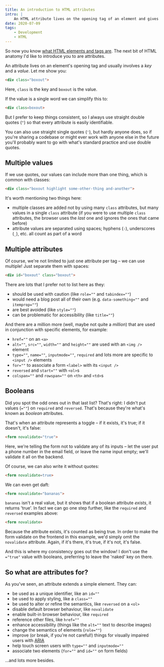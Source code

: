 ```yaml
---
title: An introduction to HTML attributes
intro: |
    An HTML attribute lives on the opening tag of an element and gives that element powers it might not otherwise have had.
date: 2020-07-09
tags:
    - Development
    - HTML
---
```


So now you know [what HTML elements and tags are](/blog/the-difference-between-elements-and-tags-in-html). The next bit of HTML anatomy I'd like to introduce you to are attributes.

An attribute lives on an element's opening tag and usually involves a <i>key</i> and a <i>value</i>. Let me show you:

```html
<div class="boxout">
```

Here, `class` is the key and `boxout` is the value.

If the value is a single word we can simplify this to:

```html
<div class=boxout>
```

But I prefer to keep things consistent, so I always use straight double quotes (`"`) so that every attribute is easily identifiable.

You can also use straight single quotes (`'`), but hardly anyone does, so if you're sharing a codebase or might ever work with anyone else in the future you'll probably want to go with what's standard practice and use double quotes.


## Multiple values

If we use quotes, our values can include more than one thing, which is common with classes:

```html
<div class="boxout highlight some-other-thing and-another">
```

It's worth mentioning two things here:

- multiple classes are added not by using many `class` attributes, but many values in a single `class` attribute (if you were to use multiple `class` attributes, the browser uses the *last* one and ignores the ones that came before)
- attribute values are separated using spaces; hyphens (`-`), underscores (`_`), etc. all count as part of a word


## Multiple attributes

Of course, we're not limited to just one attribute per tag – we can use multiple! Just separate them with spaces:

```html
<div id="boxout" class="boxout">
```

There are lots that I prefer not to list here as they:

- should be used with caution (like `role=""` and `tabindex=""`)
- would need a blog post all of their own (e.g. `data-something=""` and `itemprop=""`)
- are best avoided (like `style=""`)
- can be problematic for accessibility (like `title=""`)

And there are a million more (well, maybe not quite a *million*) that are used in conjunction with specific elements, for example:

- `href=""` on an `<a>`
- `alt=""`, `src=""`, `width=""` and `height=""` are used with an `<img />` element
- `type=""`, `name=""`, `inputmode=""`, `required` and lots more are specific to `<input />` elements
- `for=""` to associate a form `<label>` with its `<input />`
- `reversed` and `start=""` with `<ol>`s
- `colspan=""` and `rowspan=""` on `<th>` and `<td>`s


## Booleans

Did you spot the odd ones out in that last list? That's right: I didn't put values (`=""`) on `required` and `reversed`. That's because they're what's known as <i>boolean</i> attributes.

That's when an attribute represents a toggle – if it exists, it's true; if it doesn't, it's false:

```html
<form novalidate="true">
```

Here, we're telling the form not to validate any of its inputs – let the user put a phone number in the email field, or leave the name input empty; we'll validate it all on the backend.

Of course, we can also write it without quotes:

```html
<form novalidate=true>
```

We can even get daft:

```html
<form novalidate="bananas">
```

`bananas` isn't a real value, but it shows that if a boolean attribute *exists*, it returns 'true'. In fact we can go one step further, like the `required` and `reversed` examples above:

```html
<form novalidate>
```

Because the attribute exists, it's counted as being true. In order to make the form validate on the frontend in this example, we'd simply omit the `novalidate` attribute. Again, if it's there, it's true, if it's not, it's false.

And this is where my consistency goes out the window! I don't use the `="true"` value with booleans, preferring to leave the 'naked' key on there.


## So what are attributes for?

As you've seen, an attribute extends a simple element. They can:

- be used as a unique identifier, like an `id=""`
- be used to apply styling, like a `class=""`
- be used to alter or refine the semantics, like `reversed` on a `<ol>`
- disable default browser behaviour, like `novalidate`
- enable built-in browser behaviour, like `required`
- reference other files, like `href=""`
- enhance accessibility (things like the `alt=""` text to describe images)
- change the semantics of elements (`role=""`)
- improve (or break, if you're not careful!) things for visually impaired users with [ARIA](https://developer.mozilla.org/en-US/docs/Web/Accessibility/ARIA)
- help touch screen users with `type=""` and `inputmode=""`
- associate two elements (`for=""` and `id=""` on form fields)

…and lots more besides.

